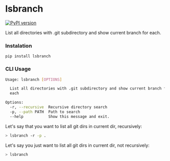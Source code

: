 <h1>lsbranch</h1>

[![PyPI version](https://badge.fury.io/py/lsbranch.svg)](https://badge.fury.io/py/lsbranch)

<p>List all directories with .git subdirectory and show current branch for each.</p>

<h3>Instalation</h3>

```
pip install lsbranch
```

<h3>CLI Usage</h3>

```bash
Usage: lsbranch [OPTIONS]

  List all directories with .git subdirectory and show current branch for
  each

Options:
  -r, --recursive  Recursive directory search
  -p, --path PATH  Path to search
  --help           Show this message and exit.
```

<p>Let's say that you want to list all git dirs in current dir, recursively:</p>


```bash
> lsbranch -r -p .
```

<p>Let's say you just want to list all git dirs in current dir, not recursively:</p>


```bash
> lsbranch
```
